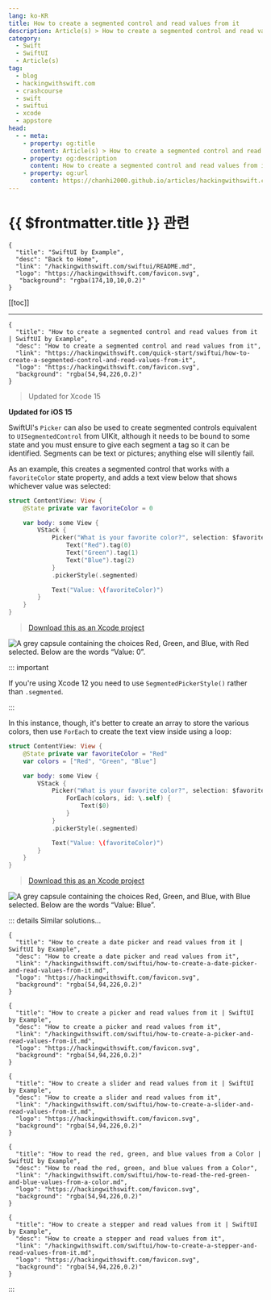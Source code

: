 ```yaml
---
lang: ko-KR
title: How to create a segmented control and read values from it
description: Article(s) > How to create a segmented control and read values from it
category:
  - Swift
  - SwiftUI
  - Article(s)
tag: 
  - blog
  - hackingwithswift.com
  - crashcourse
  - swift
  - swiftui
  - xcode
  - appstore
head:
  - - meta:
    - property: og:title
      content: Article(s) > How to create a segmented control and read values from it
    - property: og:description
      content: How to create a segmented control and read values from it
    - property: og:url
      content: https://chanhi2000.github.io/articles/hackingwithswift.com/swiftui/how-to-create-a-segmented-control-and-read-values-from-it.html
---
```


# {{ $frontmatter.title }} 관련

```component VPCard
{
  "title": "SwiftUI by Example",
  "desc": "Back to Home",
  "link": "/hackingwithswift.com/swiftui/README.md",
  "logo": "https://hackingwithswift.com/favicon.svg",
   "background": "rgba(174,10,10,0.2)"
}
```

[[toc]]

---

```component VPCard
{
  "title": "How to create a segmented control and read values from it | SwiftUI by Example",
  "desc": "How to create a segmented control and read values from it",
  "link": "https://hackingwithswift.com/quick-start/swiftui/how-to-create-a-segmented-control-and-read-values-from-it",
  "logo": "https://hackingwithswift.com/favicon.svg",
  "background": "rgba(54,94,226,0.2)"
}
```

> Updated for Xcode 15

**Updated for iOS 15**

SwiftUI's `Picker` can also be used to create segmented controls equivalent to `UISegmentedControl` from UIKit, although it needs to be bound to some state and you must ensure to give each segment a tag so it can be identified. Segments can be text or pictures; anything else will silently fail.

As an example, this creates a segmented control that works with a `favoriteColor` state property, and adds a text view below that shows whichever value was selected:

```swift
struct ContentView: View {
    @State private var favoriteColor = 0

    var body: some View {
        VStack {
            Picker("What is your favorite color?", selection: $favoriteColor) {
                Text("Red").tag(0)
                Text("Green").tag(1)
                Text("Blue").tag(2)
            }
            .pickerStyle(.segmented)

            Text("Value: \(favoriteColor)")
        }
    }
}
```

> [<FontIcon icon="fas fa-file-zipper"/>Download this as an Xcode project](https://hackingwithswift.com/files/projects/swiftui/how-to-create-a-segmented-control-and-read-values-from-it-1.zip)

![A grey capsule containing the choices Red, Green, and Blue, with Red selected. Below are the words “Value: 0”.](https://hackingwithswift.com/img/books/quick-start/swiftui/how-to-create-a-segmented-control-and-read-values-from-it-1~dark.png)

::: important

If you're using Xcode 12 you need to use `SegmentedPickerStyle()` rather than `.segmented`.

:::

In this instance, though, it's better to create an array to store the various colors, then use `ForEach` to create the text view inside using a loop:

```swift
struct ContentView: View {
    @State private var favoriteColor = "Red"
    var colors = ["Red", "Green", "Blue"]

    var body: some View {
        VStack {
            Picker("What is your favorite color?", selection: $favoriteColor) {
                ForEach(colors, id: \.self) {
                    Text($0)
                }
            }
            .pickerStyle(.segmented)

            Text("Value: \(favoriteColor)")
        }
    }
}
```

> [<FontIcon icon="fas fa-file-zipper"/>Download this as an Xcode project](https://hackingwithswift.com/files/projects/swiftui/how-to-create-a-segmented-control-and-read-values-from-it-2.zip)

![A grey capsule containing the choices Red, Green, and Blue, with Blue selected. Below are the words “Value: Blue”.](https://hackingwithswift.com/img/books/quick-start/swiftui/how-to-create-a-segmented-control-and-read-values-from-it-2~dark.png)

::: details Similar solutions…

```component VPCard
{
  "title": "How to create a date picker and read values from it | SwiftUI by Example",
  "desc": "How to create a date picker and read values from it",
  "link": "/hackingwithswift.com/swiftui/how-to-create-a-date-picker-and-read-values-from-it.md",
  "logo": "https://hackingwithswift.com/favicon.svg",
  "background": "rgba(54,94,226,0.2)"
}
```

```component VPCard
{
  "title": "How to create a picker and read values from it | SwiftUI by Example",
  "desc": "How to create a picker and read values from it",
  "link": "/hackingwithswift.com/swiftui/how-to-create-a-picker-and-read-values-from-it.md",
  "logo": "https://hackingwithswift.com/favicon.svg",
  "background": "rgba(54,94,226,0.2)"
}
```

```component VPCard
{
  "title": "How to create a slider and read values from it | SwiftUI by Example",
  "desc": "How to create a slider and read values from it",
  "link": "/hackingwithswift.com/swiftui/how-to-create-a-slider-and-read-values-from-it.md",
  "logo": "https://hackingwithswift.com/favicon.svg",
  "background": "rgba(54,94,226,0.2)"
}
```

```component VPCard
{
  "title": "How to read the red, green, and blue values from a Color | SwiftUI by Example",
  "desc": "How to read the red, green, and blue values from a Color",
  "link": "/hackingwithswift.com/swiftui/how-to-read-the-red-green-and-blue-values-from-a-color.md",
  "logo": "https://hackingwithswift.com/favicon.svg",
  "background": "rgba(54,94,226,0.2)"
}
```

```component VPCard
{
  "title": "How to create a stepper and read values from it | SwiftUI by Example",
  "desc": "How to create a stepper and read values from it",
  "link": "/hackingwithswift.com/swiftui/how-to-create-a-stepper-and-read-values-from-it.md",
  "logo": "https://hackingwithswift.com/favicon.svg",
  "background": "rgba(54,94,226,0.2)"
}
```

:::

